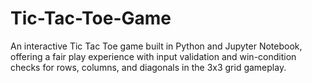 # Tic-Tac-Toe-Game
An interactive Tic Tac Toe game built in Python and Jupyter Notebook, offering a fair play experience with input validation and win-condition checks for rows, columns, and diagonals in the 3x3 grid gameplay.
